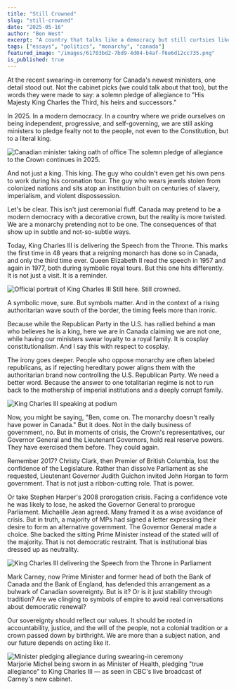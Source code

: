 ```yaml
---
title: "Still Crowned"
slug: "still-crowned"
date: "2025-05-16"
author: "Ben West"
excerpt: "A country that talks like a democracy but still curtsies like a colony"
tags: ["essays", "politics", "monarchy", "canada"]
featured_image: "/images/61703bd2-7bd9-4d04-b4af-f6e6d12cc735.png"
is_published: true
---
```


At the recent swearing-in ceremony for Canada's newest ministers, one detail
stood out. Not the cabinet picks (we could talk about that too), but the words
they were made to say: a solemn pledge of allegiance to "His Majesty King
Charles the Third, his heirs and successors."

In 2025. In a modern democracy. In a country where we pride ourselves on
being independent, progressive, and self-governing, we are still asking
ministers to pledge fealty not to the people, not even to the Constitution, but
to a literal king.

![Canadian minister taking oath of office](/images/453c6f64-8fa5-42fe-acd7-12058b4862ac.png)
The solemn pledge of allegiance to the Crown continues in 2025.

And not just a king. This king. The guy who couldn't even get his own pens
to work during his coronation tour. The guy who wears jewels stolen from
colonized nations and sits atop an institution built on centuries of slavery,
imperialism, and violent dispossession.

Let's be clear. This isn't just ceremonial fluff. Canada may pretend to be
a modern democracy with a decorative crown, but the reality is more twisted. We
are a monarchy pretending not to be one. The consequences of that show up in
subtle and not-so-subtle ways.

Today, King Charles III is delivering the Speech from the Throne. This
marks the first time in 48 years that a reigning monarch has done so in Canada,
and only the third time ever. Queen Elizabeth II read the speech in 1957 and
again in 1977, both during symbolic royal tours. But this one hits
differently. It is not just a visit. It is a reminder.

![Official portrait of King Charles III](/images/df044dcd-032f-40de-9ec9-74a2eee4d38a.png)
Still here. Still crowned.

A symbolic move, sure. But symbols matter. And in the context of a rising
authoritarian wave south of the border, the timing feels more than ironic.

Because while the Republican Party in the U.S. has rallied behind a man
who believes he is a king, here we are in Canada claiming we are not one, while
having our ministers swear loyalty to a royal family. It is cosplay
constitutionalism. And I say this with respect to cosplay.

The irony goes deeper. People who oppose monarchy are often labeled
republicans, as if rejecting hereditary power aligns them with the authoritarian
brand now controlling the U.S. Republican Party. We need a better word.
Because the answer to one totalitarian regime is not to run back to the
mothership of imperial institutions and a deeply corrupt family.

![King Charles III speaking at podium](/images/0d6b2dba-6fa3-4f5b-9d6a-c7a03f4d5aa7.png)

Now, you might be saying, "Ben, come on. The monarchy doesn't really have
power in Canada." But it does. Not in the daily business of government, no. But
in moments of crisis, the Crown's representatives, our Governor General and the
Lieutenant Governors, hold real reserve powers. They have exercised them before.
They could again.

Remember 2017? Christy Clark, then Premier of British Columbia, lost the
confidence of the Legislature. Rather than dissolve Parliament as she requested,
Lieutenant Governor Judith Guichon invited John Horgan to form government. That
is not just a ribbon-cutting role. That is power.

Or take Stephen Harper's 2008 prorogation crisis. Facing a confidence
vote he was likely to lose, he asked the Governor General to prorogue
Parliament. Michaëlle Jean agreed. Many framed it as a wise avoidance of
crisis. But in truth, a majority of MPs had signed a letter expressing their
desire to form an alternative government. The Governor General made a
choice. She backed the sitting Prime Minister instead of the stated will of the
majority. That is not democratic restraint. That is institutional bias dressed
up as neutrality.

![King Charles III delivering the Speech from the Throne in Parliament](/images/61703bd2-7bd9-4d04-b4af-f6e6d12cc735.png)

Mark Carney, now Prime Minister and former head of both the Bank of Canada
and the Bank of England, has defended this arrangement as a bulwark of Canadian
sovereignty. But is it? Or is it just stability through tradition? Are we
clinging to symbols of empire to avoid real conversations about democratic
renewal?

Our sovereignty should reflect our values. It should be rooted in
accountability, justice, and the will of the people, not a colonial tradition
or a crown passed down by birthright. We are more than a subject nation, and
our future depends on acting like it.

![Minister pledging allegiance during swearing-in ceremony](/images/6def8f02-867c-4f10-ae29-87a5c29c4322.png)
Marjorie Michel being sworn in as Minister of Health, pledging "true
allegiance" to King Charles III — as seen in CBC's live broadcast of Carney's
new cabinet.
